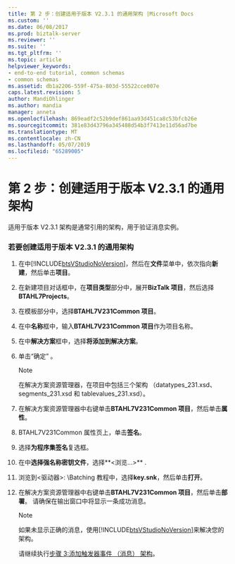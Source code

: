 ```yaml
---
title: 第 2 步：创建适用于版本 V2.3.1 的通用架构 |Microsoft Docs
ms.custom: ''
ms.date: 06/08/2017
ms.prod: biztalk-server
ms.reviewer: ''
ms.suite: ''
ms.tgt_pltfrm: ''
ms.topic: article
helpviewer_keywords:
- end-to-end tutorial, common schemas
- common schemas
ms.assetid: db1a2206-559f-475a-803d-55522cce007e
caps.latest.revision: 5
author: MandiOhlinger
ms.author: mandia
manager: anneta
ms.openlocfilehash: 869eadf2c52b9def861aa93d451ca8c53bfcb26e
ms.sourcegitcommit: 381e83d43796a345488d54b3f7413e11d56ad7be
ms.translationtype: MT
ms.contentlocale: zh-CN
ms.lasthandoff: 05/07/2019
ms.locfileid: "65289005"
---
```

# <a name="step-2-create-common-schemas-for-v231"></a>第 2 步：创建适用于版本 V2.3.1 的通用架构
适用于版本 V2.3.1 架构是通常引用的架构，用于验证消息实例。  
  
### <a name="to-create-a-common-schema-for-v231"></a>若要创建适用于版本 V2.3.1 的通用架构  
  
1. 在中[!INCLUDE[btsVStudioNoVersion](../../includes/btsvstudionoversion-md.md)]，然后在**文件**菜单中，依次指向**新建**，然后单击**项目**。  
  
2. 在新建项目对话框中，在**项目类型**部分中，展开**BizTalk 项目**，然后选择**BTAHL7Projects**。  
  
3. 在模板部分中，选择**BTAHL7V231Common 项目**。  
  
4. 在中**名称**框中，输入**BTAHL7V231Common 项目**作为项目名称。  
  
5. 在中**解决方案**框中，选择**将添加到解决方案**。  
  
6. 单击“确定” 。  
  
   > [!NOTE]
   >  在解决方案资源管理器，在项目中包括三个架构 （datatypes_231.xsd、 segments_231.xsd 和 tablevalues_231.xsd）。  
  
7. 在解决方案资源管理器中右键单击**BTAHL7V231Common 项目**，然后单击**属性**。  
  
8. BTAHL7V231Common 属性页上，单击**签名**。  
  
9. 选择**为程序集签名**复选框。  
  
10. 在中**选择强名称密钥文件**，选择**\<浏览...\>** .  
  
11. 浏览到\<驱动器\>: \Batching 教程中，选择**key.snk**，然后单击**打开**。  
  
12. 在解决方案资源管理器中右键单击**BTAHL7V231Common 项目**，然后单击**部署**。 请确保在输出窗口中将显示一条成功消息。  
  
    > [!NOTE]
    >  如果未显示正确的消息，使用[!INCLUDE[btsVStudioNoVersion](../../includes/btsvstudionoversion-md.md)]来解决您的架构。  
  
    请继续执行[步骤 3:添加触发器事件 （消息） 架构](../../adapters-and-accelerators/accelerator-hl7/step-3-add-a-trigger-event-message-schema.md)。